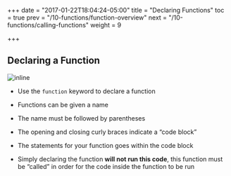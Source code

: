 +++
date = "2017-01-22T18:04:24-05:00"
title = "Declaring Functions"
toc = true
prev = "/10-functions/function-overview"
next = "/10-functions/calling-functions"
weight = 9

+++

## Declaring a Function

![inline](/images/10/declared_named_function_diagram.png)

- Use the `function` keyword to declare a function

- Functions can be given a name

- The name must be followed by parentheses

- The opening and closing curly braces indicate a “code block”

- The statements for your function goes within the code block

- Simply declaring the function **will not run this code**, this function must be “called” in order for the code inside the function to be run



